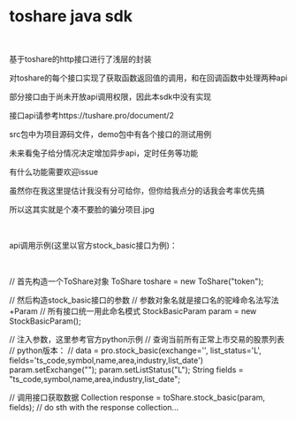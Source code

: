 <h1>toshare java sdk</h1>
<br />
<p>基于toshare的http接口进行了浅层的封装</p>
<p>对toshare的每个接口实现了获取函数返回值的调用，和在回调函数中处理两种api</p>
<p>部分接口由于尚未开放api调用权限，因此本sdk中没有实现</p>
<p>接口api请参考https://tushare.pro/document/2</p>
<p>src包中为项目源码文件，demo包中有各个接口的测试用例</p>
<p>未来看兔子给分情况决定增加异步api，定时任务等功能</p>
<p>有什么功能需要欢迎issue</p>
<p>虽然你在我这里提估计我没有分可给你，但你给我点分的话我会考率优先搞</p>
<p>所以这其实就是个凑不要脸的骗分项目.jpg</p>
<br />
<p>api调用示例(这里以官方stock_basic接口为例)：</p>
<br />

  // 首先构造一个ToShare对象
  ToShare toshare = new ToShare("token");

// 然后构造stock_basic接口的参数
// 参数对象名就是接口名的驼峰命名法写法+Param
// 所有接口统一用此命名模式
StockBasicParam param = new StockBasicParam();

// 注入参数，这里参考官方python示例
// 查询当前所有正常上市交易的股票列表
// python版本：
// data = pro.stock_basic(exchange='', list_status='L', fields='ts_code,symbol,name,area,industry,list_date')
param.setExchange("");
param.setListStatus("L");
String fields = "ts_code,symbol,name,area,industry,list_date";

// 调用接口获取数据
Collection<StockBasicResponse> response = toShare.stock_basic(param, fields);
// do sth with the response collection...

